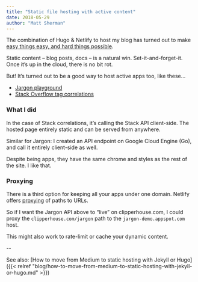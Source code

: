```yaml
---
title: "Static file hosting with active content"
date: 2018-05-29
author: "Matt Sherman"
---
```


The combination of Hugo & Netlify to host my blog has turned out to make [easy things easy, and hard things possible](https://www.quora.com/What-is-the-origin-of-the-phrase-make-the-easy-things-easy-and-the-hard-things-possible).

Static content – blog posts, docs – is a natural win. Set-it-and-forget-it. Once it’s up in the cloud, there is no bit rot.

But! It’s turned out to be a good way to host active apps too, like these…

- [Jargon playground](/jargon/)
- [Stack Overflow tag correlations](/stack-correlations/)

### What I did

In the case of Stack correlations, it’s calling the Stack API client-side. The hosted page entirely static and can be served from anywhere.

Similar for Jargon: I created an API endpoint on Google Cloud Engine (Go), and call it entirely client-side as well.

Despite being apps, they have the same chrome and styles as the rest of the site. I like that.

### Proxying

There is a third option for keeping all your apps under one domain. Netlify offers [proxying](https://www.netlify.com/docs/redirects/#proxying) of paths to URLs.

So if I want the Jargon API above to “live” on clipperhouse.com, I could proxy the `clipperhouse.com/jargon` path to the `jargon-demo.appspot.com` host.

This might also work to rate-limit or cache your dynamic content.

--

See also: [How to move from Medium to static hosting with Jekyll or Hugo]({{< relref "blog/how-to-move-from-medium-to-static-hosting-with-jekyll-or-hugo.md" >}})